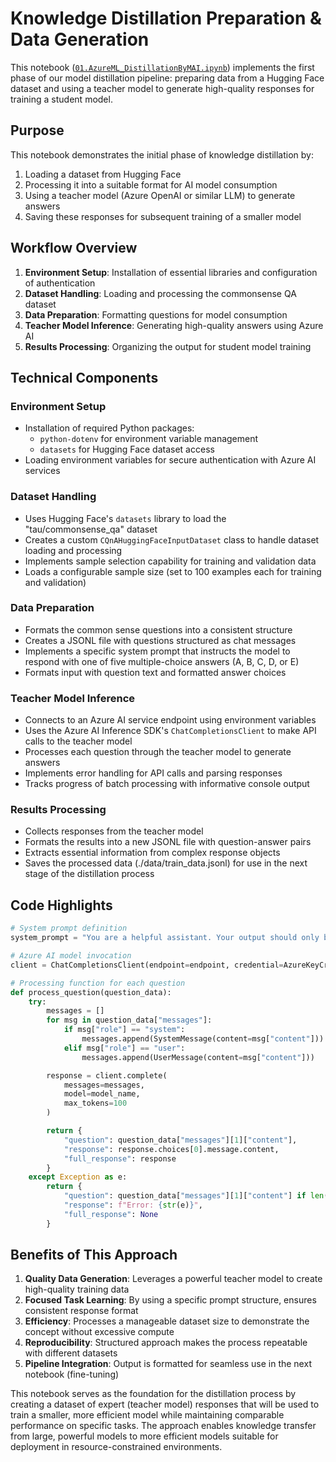 # Knowledge Distillation Preparation & Data Generation

This notebook ([`01.AzureML_DistillationByMAI.ipynb`](01.AzureML_DistillationByMAI.ipynb)) implements the first phase of our model distillation pipeline: preparing data from a Hugging Face dataset and using a teacher model to generate high-quality responses for training a student model.

## Purpose

This notebook demonstrates the initial phase of knowledge distillation by:
1. Loading a dataset from Hugging Face
2. Processing it into a suitable format for AI model consumption
3. Using a teacher model (Azure OpenAI or similar LLM) to generate answers
4. Saving these responses for subsequent training of a smaller model

## Workflow Overview

1. **Environment Setup**: Installation of essential libraries and configuration of authentication
2. **Dataset Handling**: Loading and processing the commonsense QA dataset
3. **Data Preparation**: Formatting questions for model consumption
4. **Teacher Model Inference**: Generating high-quality answers using Azure AI
5. **Results Processing**: Organizing the output for student model training

## Technical Components

### Environment Setup
- Installation of required Python packages:
  - `python-dotenv` for environment variable management
  - `datasets` for Hugging Face dataset access
- Loading environment variables for secure authentication with Azure AI services

### Dataset Handling
- Uses Hugging Face's `datasets` library to load the "tau/commonsense_qa" dataset
- Creates a custom `CQnAHuggingFaceInputDataset` class to handle dataset loading and processing
- Implements sample selection capability for training and validation data
- Loads a configurable sample size (set to 100 examples each for training and validation)

### Data Preparation
- Formats the common sense questions into a consistent structure
- Creates a JSONL file with questions structured as chat messages
- Implements a specific system prompt that instructs the model to respond with one of five multiple-choice answers (A, B, C, D, or E)
- Formats input with question text and formatted answer choices

### Teacher Model Inference
- Connects to an Azure AI service endpoint using environment variables
- Uses the Azure AI Inference SDK's `ChatCompletionsClient` to make API calls to the teacher model
- Processes each question through the teacher model to generate answers
- Implements error handling for API calls and parsing responses
- Tracks progress of batch processing with informative console output

### Results Processing
- Collects responses from the teacher model
- Formats the results into a new JSONL file with question-answer pairs
- Extracts essential information from complex response objects
- Saves the processed data (./data/train_data.jsonl) for use in the next stage of the distillation process

## Code Highlights

```python
# System prompt definition
system_prompt = "You are a helpful assistant. Your output should only be one of the five choices: 'A', 'B', 'C', 'D', or 'E'."

# Azure AI model invocation
client = ChatCompletionsClient(endpoint=endpoint, credential=AzureKeyCredential(key))

# Processing function for each question
def process_question(question_data):
    try:
        messages = []
        for msg in question_data["messages"]:
            if msg["role"] == "system":
                messages.append(SystemMessage(content=msg["content"]))
            elif msg["role"] == "user":
                messages.append(UserMessage(content=msg["content"]))

        response = client.complete(
            messages=messages,
            model=model_name,
            max_tokens=100
        )

        return {
            "question": question_data["messages"][1]["content"],
            "response": response.choices[0].message.content,
            "full_response": response
        }
    except Exception as e:
        return {
            "question": question_data["messages"][1]["content"] if len(question_data["messages"]) > 1 else "Error",
            "response": f"Error: {str(e)}",
            "full_response": None
        }
```

## Benefits of This Approach

1. **Quality Data Generation**: Leverages a powerful teacher model to create high-quality training data
2. **Focused Task Learning**: By using a specific prompt structure, ensures consistent response format
3. **Efficiency**: Processes a manageable dataset size to demonstrate the concept without excessive compute
4. **Reproducibility**: Structured approach makes the process repeatable with different datasets
5. **Pipeline Integration**: Output is formatted for seamless use in the next notebook (fine-tuning)

This notebook serves as the foundation for the distillation process by creating a dataset of expert (teacher model) responses that will be used to train a smaller, more efficient model while maintaining comparable performance on specific tasks. The approach enables knowledge transfer from large, powerful models to more efficient models suitable for deployment in resource-constrained environments.